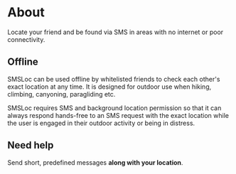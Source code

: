 # About

Locate your friend and be found via SMS in areas with no internet or poor connectivity.

## Offline

SMSLoc can be used offline by whitelisted friends to check each other's exact location at any time. It is designed for outdoor use when hiking, climbing, canyoning, paragliding etc.

SMSLoc requires SMS and background location permission so that it can always respond hands-free to an SMS request with the exact location while the user is engaged in their outdoor activity or being in distress.

## Need help

Send short, predefined messages **along with your location**.
